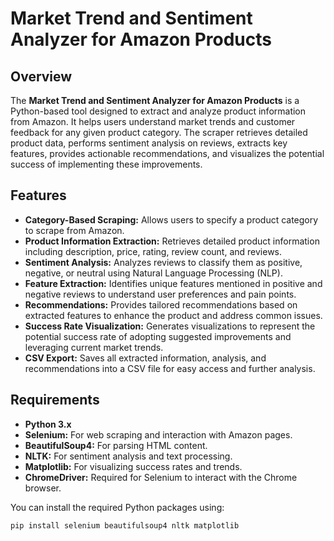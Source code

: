 # Market Trend and Sentiment Analyzer for Amazon Products

## Overview

The **Market Trend and Sentiment Analyzer for Amazon Products** is a Python-based tool designed to extract and analyze product information from Amazon. It helps users understand market trends and customer feedback for any given product category. The scraper retrieves detailed product data, performs sentiment analysis on reviews, extracts key features, provides actionable recommendations, and visualizes the potential success of implementing these improvements.

## Features

- **Category-Based Scraping:** Allows users to specify a product category to scrape from Amazon.
- **Product Information Extraction:** Retrieves detailed product information including description, price, rating, review count, and reviews.
- **Sentiment Analysis:** Analyzes reviews to classify them as positive, negative, or neutral using Natural Language Processing (NLP).
- **Feature Extraction:** Identifies unique features mentioned in positive and negative reviews to understand user preferences and pain points.
- **Recommendations:** Provides tailored recommendations based on extracted features to enhance the product and address common issues.
- **Success Rate Visualization:** Generates visualizations to represent the potential success rate of adopting suggested improvements and leveraging current market trends.
- **CSV Export:** Saves all extracted information, analysis, and recommendations into a CSV file for easy access and further analysis.

## Requirements

- **Python 3.x**
- **Selenium:** For web scraping and interaction with Amazon pages.
- **BeautifulSoup4:** For parsing HTML content.
- **NLTK:** For sentiment analysis and text processing.
- **Matplotlib:** For visualizing success rates and trends.
- **ChromeDriver:** Required for Selenium to interact with the Chrome browser.

You can install the required Python packages using:

```bash
pip install selenium beautifulsoup4 nltk matplotlib
